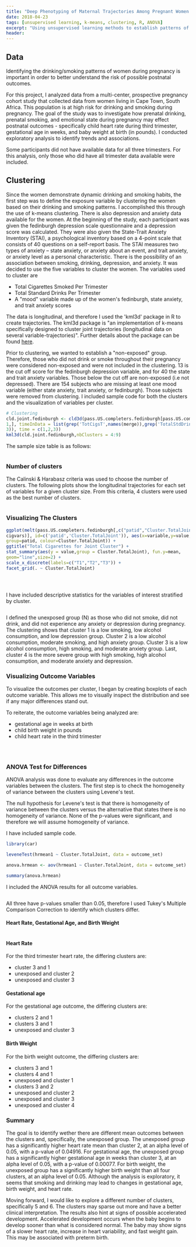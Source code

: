 ```yaml
---
title: "Deep Phenotyping of Maternal Trajectories Among Pregnant Women in Cape Town, South Africa Using K-means Clustering"
date: 2018-04-23
tags: [unsupervised learning, k-means, clustering, R, ANOVA]
excerpt: "Using unsupervised learning methods to establish patterns of similar behavior among a pregnancy cohort followed by ANOVA to identify outcome differences between clusters"
header:
---
```


## Data

Identifying the drinking/smoking patterns of women during pregnancy is important in order to better understand the risk of possible postnatal outcomes.

For this project, I analyzed data from a multi-center, prospective pregnancy cohort study that collected data from women living in Cape Town, South Africa. This population is at high risk for drinking and smoking during pregnancy. The goal of the study was to investigate how prenatal drinking, prenatal smoking, and emotional state during pregnancy may effect postnatal outcomes - specifically child heart rate during third trimester, gestational age in weeks, and baby weight at birth (in pounds). I conducted exploratory analysis to identify trends and associations.

Some participants did not have available data for all three trimesters. For this analysis, only those who did have all trimester data available were included.

## Clustering

Since the women demonstrate dynamic drinking and smoking habits, the first step was to define the exposure variable by clustering the women based on their drinking and smoking patterns. I accomplished this through the use of k-means clustering. There is also depression and anxiety data available for the women. At the beginning of the study, each participant was given the fedinburgh depression scale questionnaire and a depression score was calculated. They were also given the State-Trait Anxiety Inventory (STAI), a psychological inventory based on a 4-point scale that consists of 40 questions on a self-report basis. The STAI measures two types of anxiety – state anxiety, or anxiety about an event, and trait anxiety, or anxiety level as a personal characteristic. There is the possibility of an association between smoking, drinking, depression, and anxiety. It was decided to use the five variables to cluster the women. The variables used to cluster are

* Total Cigarettes Smoked Per Trimester
* Total Standard Drinks Per Trimester
* A "mood" variable made up of the women's fedinburgh, state anxiety, and trait anxiety scores

The data is longitudinal, and therefore I used the 'kml3d' package in R to create trajectories. The kml3d package is "an implementation of k-means specifically designed to cluster joint trajectories (longitudinal data on
several variable-trajectories)". Further details about the package can be found [here](https://cran.r-project.org/web/packages/kml3d/kml3d.pdf).

Prior to clustering, we wanted to establish a "non-exposed" group. Therefore, those who did not drink or smoke throughout their pregnancy were considered non-exposed and were not included in the clustering. 13 is the cut off score for the fedinburgh depression variable, and for 40 the state and trait anxiety variables. Those below the cut off are non-exposed (i.e not depressed). There are 154 subjects who are missing at least one mood variable (either state anxiety, trait anxiety, or fedinburgh). Those subjects were removed from clustering. I included sample code for both the clusters and the visualization of variables per cluster.

```r
# Clustering
cld.joint.fedinburgh <- cld3d(pass.US.completers.fedinburgh[pass.US.completers.fedinburgh$Exposure ==
1,], timeInData = list(grep('TotCigsT',names(merge)),grep('TotalStdDrinksT',names(merge)),rep(181,
3)), time = c(1,2,3))
kml3d(cld.joint.fedinburgh,nbClusters = 4:9)
```

The sample size table is as follows:

<p align="center">
<img src="{{ site.url }}{{ site.baseurl }}/images/Table1_SA.png" alt="" class="center">
</p>

### Number of clusters

The Calinski & Harabasz criteria was used to choose the number of clusters. The following plots show the longitudinal trajectories for each set of variables for a given cluster size. From this criteria, 4 clusters were used as the best number of clusters.

<p align="center">
<img src="{{ site.url }}{{ site.baseurl }}/images/Cluster_Criteria.png" alt="" class="center">
</p>

### Visualizing The Clusters

```r
ggplot(melt(pass.US.completers.fedinburgh[,c("patid","Cluster.TotalJoint",
cigvars)], id=c('patid','Cluster.TotalJoint')), aes(x=variable,y=value,
group=patid, colour=Cluster.TotalJoint)) +
ggtitle("Total Cigarettes for Joint Cluster") +
stat_summary(aes(y = value,group = Cluster.TotalJoint), fun.y=mean,
geom="line",size=2) +
scale_x_discrete(labels=c("T1","T2","T3")) +
facet_grid(. ~ Cluster.TotalJoint)
```
<p align="center">
<img src="{{ site.url }}{{ site.baseurl }}/images/kml_SA.png" alt="" class="center">
</p>

<p align="center">
<img src="{{ site.url }}{{ site.baseurl }}/images/kml_SA2.png" alt="" class="center">
</p>

<p align="center">
<img src="{{ site.url }}{{ site.baseurl }}/images/kml_SA3.png" alt="" class="center">
</p>

I have included descriptive statistics for the variables of interest stratified by cluster.

<p align="center">
<img src="{{ site.url }}{{ site.baseurl }}/images/DescStats.png" alt="" class="center">
</p>

I defined the unexposed group (N) as those who did not smoke, did not drink, and did not experience any anxiety or depression during pregnancy. The clustering shows that cluster 1 is a low smoking, low alcohol consumption, and low depression group. Cluster 2 is a low alcohol consumption, moderate smoking, and high anxiety group. Cluster 3 is a low alcohol consumption, high smoking, and moderate anxiety group. Last, cluster 4 is the more severe group with high smoking, high alcohol consumption, and moderate anxiety and depression.

### Visualizing Outcome Variables

To visualize the outcomes per cluster, I began by creating boxplots of each outcome variable. This allows me to visually inspect the distribution and see if any major differences stand out.

To reiterate, the outcome variables being analyzed are:

* gestational age in weeks at birth
* child birth weight in pounds
* child heart rate in the third trimester

<p align="center">
<img src="{{ site.url }}{{ site.baseurl }}/images/BP_GA.png" alt="" class="center">
</p>

<p align="center">
<img src="{{ site.url }}{{ site.baseurl }}/images/BP_Weight.png" alt="" class="center">
</p>

<p align="center">
<img src="{{ site.url }}{{ site.baseurl }}/images/BP_heart.png" alt="" class="center">
</p>

### ANOVA Test for Differences

ANOVA analysis was done to evaluate any differences in the outcome variables between the clusters. The first step is to check the homogeneity of variance between the clusters using Levene's test.

The null hypothesis for Levene's test is that there is homogeneity of variance between the clusters versus the alternative that states there is no homogeneity of variance. None of the p-values were significant, and therefore we will assume homogeneity of variance.

I have included sample code.

```r
library(car)

leveneTest(hrmean1 ~ Cluster.TotalJoint, data = outcome_set)

anova.hrmean <- aov(hrmean1 ~ Cluster.TotalJoint, data = outcome_set)

summary(anova.hrmean)
```

I included the ANOVA results for all outcome variables.

<p align="center">
<img src="{{ site.url }}{{ site.baseurl }}/images/ANOVA.png" alt="" class="center">
</p>

All three have p-values smaller than 0.05, therefore I used Tukey's Multiple Comparison Correction to identify which clusters differ.

#### Heart Rate, Gestational Age, and Birth Weight
<p align="center">
<img src="{{ site.url }}{{ site.baseurl }}/images/TUKEY_Comparison.png" alt="" class="center">
</p>

#### Heart Rate
For the third trimester heart rate, the differing clusters are:

* cluster 3 and 1
* unexposed and cluster 2
* unexposed and cluster 3

#### Gestational age

For the gestational age outcome, the differing clusters are:

* clusters 2 and 1
* clusters 3 and 1
* unexposed and cluster 3


#### Birth Weight

For the birth weight outcome, the differing clusters are:

* clusters 3 and 1
* clusters 4 and 1
* unexposed and cluster 1
* clusters 3 and 2
* unexposed and cluster 2
* unexposed and cluster 3
* unexposed and cluster 4

### Summary
The goal is to identify wether there are different mean outcomes between the clusters and, specifically, the unexposed group. The unexposed group has a significantly higher heart rate mean than cluster 2, at an alpha level of 0.05, with a p-value of 0.04916. For gestational age, the unexposed group has a significantly higher gestational age in weeks than cluster 3, at an alpha level of 0.05, with a p-value of 0.00077. For birth weight, the unexposed group has a significantly higher birth weight than all four clusters, at an alpha level of 0.05. Although the analysis is exploratory, it seems that smoking and drinking may lead to changes in gestational age, birth weight, and heart rate.

Moving forward, I would like to explore a different number of clusters, specifically 5 and 6. The clusters may sparse out more and have a better clinical interpretation. The results also hint at signs of possible accelerated development. Accelerated development occurs when the baby begins to develop sooner than what is considered normal. The baby may show signs of a slower heart rate, increase in heart variability, and fast weight gain. This may be associated with preterm birth.
